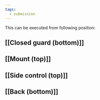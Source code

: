 ```yaml
---
tags:
  - submission
---
```





This can be executed from following position:
## [[Closed guard (bottom)]]

## [[Mount (top)]]

## [[Side control (top)]]

## [[Back (bottom)]]

